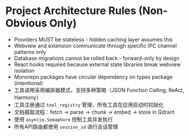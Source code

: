 # Project Architecture Rules (Non-Obvious Only)

- Providers MUST be stateless - hidden caching layer assumes this
- Webview and extension communicate through specific IPC channel patterns only
- Database migrations cannot be rolled back - forward-only by design
- React hooks required because external state libraries break webview isolation
- Monorepo packages have circular dependency on types package (intentional)
- 工具调用采用编排器模式，支持多种策略（JSON Function Calling, ReAct, Harmony）
- 工具注册通过 `tool_registry` 管理，所有工具在应用启动时初始化
- 文档摄取流程：fetch → parse → chunk → embed → store in Qdrant
- 使用 `asyncio.Semaphore` 控制工具并发执行
- 所有API路由都使用 `session_id` 进行会话管理